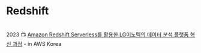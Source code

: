 # Redshift

\
2023 :tv: [Amazon Redshift Serverless를 활용한 LG이노텍의 데이터 분석 플랫폼 혁신 과정](https://www.youtube.com/watch?v=6f1Q7N6bERs) - in AWS Korea
